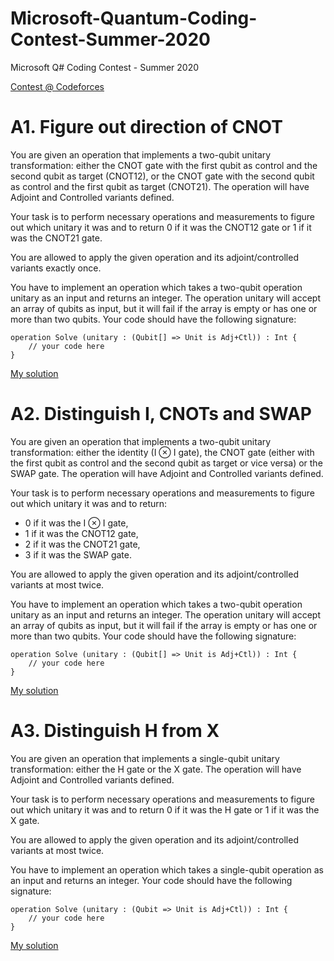# Microsoft-Quantum-Coding-Contest-Summer-2020
Microsoft Q# Coding Contest - Summer 2020

[Contest @ Codeforces](https://codeforces.com/contest/1357)

# A1. Figure out direction of CNOT

You are given an operation that implements a two-qubit unitary transformation: either the CNOT gate with the first qubit as control and the second qubit as target (CNOT12), or the CNOT gate with the second qubit as control and the first qubit as target (CNOT21). The operation will have Adjoint and Controlled variants defined.

Your task is to perform necessary operations and measurements to figure out which unitary it was and to return 0 if it was the CNOT12 gate or 1 if it was the CNOT21 gate.

You are allowed to apply the given operation and its adjoint/controlled variants exactly once.

You have to implement an operation which takes a two-qubit operation unitary as an input and returns an integer. The operation unitary will accept an array of qubits as input, but it will fail if the array is empty or has one or more than two qubits. Your code should have the following signature:

```qsharp
operation Solve (unitary : (Qubit[] => Unit is Adj+Ctl)) : Int {
    // your code here
}
```

[My solution](./A1/src/Main.qs)

# A2. Distinguish I, CNOTs and SWAP

You are given an operation that implements a two-qubit unitary transformation: either the identity (I ⊗ I gate), the CNOT gate (either with the first qubit as control and the second qubit as target or vice versa) or the SWAP gate. The operation will have Adjoint and Controlled variants defined.

Your task is to perform necessary operations and measurements to figure out which unitary it was and to return:
- 0 if it was the I ⊗ I gate,
- 1 if it was the CNOT12 gate,
- 2 if it was the CNOT21 gate,
- 3 if it was the SWAP gate.

You are allowed to apply the given operation and its adjoint/controlled variants at most twice.

You have to implement an operation which takes a two-qubit operation unitary as an input and returns an integer. The operation unitary will accept an array of qubits as input, but it will fail if the array is empty or has one or more than two qubits. Your code should have the following signature:

```qsharp
operation Solve (unitary : (Qubit[] => Unit is Adj+Ctl)) : Int {
    // your code here
}
```

[My solution](./A2/src/Main.qs)

# A3. Distinguish H from X

You are given an operation that implements a single-qubit unitary transformation: either the H gate or the X gate. The operation will have Adjoint and Controlled variants defined.

Your task is to perform necessary operations and measurements to figure out which unitary it was and to return 0 if it was the H gate or 1 if it was the X gate.

You are allowed to apply the given operation and its adjoint/controlled variants at most twice.

You have to implement an operation which takes a single-qubit operation as an input and returns an integer. Your code should have the following signature:

```qsharp
operation Solve (unitary : (Qubit => Unit is Adj+Ctl)) : Int {
    // your code here
}
```

[My solution](./A3/src/Main.qs)